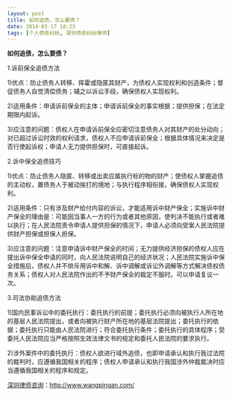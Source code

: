```yaml
---
layout: post
title: 如何追债，怎么要债？
date: 2014-03-17 18:23
tags: [个人债务纠纷, 深圳债务纠纷律师]
---
```

<strong>如何追债，怎么要债？</strong>

1.诉前保全追债方法

1)优点：防止债务人转移、挥霍或隐匿其财产，为债权人实现权利和创造条件；督促债务人自觉清偿债务；辅之以诉讼手段，确保债权人实现权利。

2)适用条件：申请诉前保全的主体；申请诉前保全的事实根据；提供担保；在法定期限内起诉。

3)应注意的问题：债权人在申请诉前保全应密切注意债务人对其财产的处分动向；对已超过诉讼时效的权利请求，债权人不应申请诉前保全；根据具体情况来决定是否行使起诉权；申请人无力提供担保时，可直接起诉。

2.诉中保全追债技巧

1)优点：防止债务人隐匿、转移或出卖应属执行标的物的财产；使债权人掌握追债的主动权，置债务人于被动挨打的境地；与执行程序相衔接，确保债权人实现权利。

2)适用条件：只有涉及财产给付内容的诉讼，才能适用诉中财产保全；实施诉中财产保全的理由是：可能因当事人一方的行为或者其他原因，使判决不能执行或者难以执行；在人民法院责令申请人提供担保的情况下，申请人必须向受案人民法院提供财产担保或担保人担保。

3)应注意的问题：注意申请诉中财产保全的时间；无力提供经济担保的债权人应在提出诉中保全申请的同时，向人民法院说明自己的经济状况；人民法院实施诉中保全措施后，债权人并不排斥用诉中和解、诉中调解或诉讼外调解等方式解决债权债务关系；债权人对人民法院作出的不予财产保全的裁定不服时。可以申请复议一次。

3.司法协助追债方法

1)国内民事诉讼中的委托执行：委托执行的前提；委托执行必须向被执行人所在地的基层人民法院提出，或者向被执行财产所在地的基层法院提出；委托执行的依据；委托执行只能由人民法院进行；符合委托执行条件；委托执行的具体程序；受委托人民法院应当严格按照生效法律文书的规定和委托人民法院的要求执行。

2)涉外案件中的委托执行：债权人欲进行域外追债，也即申请承认和执行我过法院的裁判时，应遵循我国相关的程序；债权人申请承认和执行我国涉外仲裁裁决时应当遵循我国相关的程序和规定。

<a href="http://www.wangpingan.com/">深圳律师咨询</a>：<a href="http://www.wangpingan.com/">http://www.wangpingan.com/</a>


